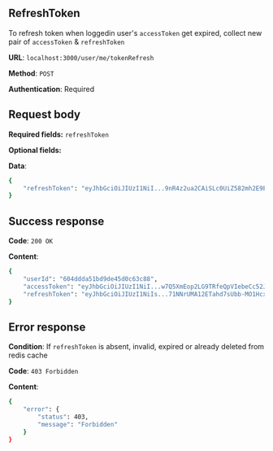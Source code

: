 ## RefreshToken
To refresh token when loggedin user's `accessToken` get expired, collect new pair of `accessToken` & `refreshToken`

**URL**: `localhost:3000/user/me/tokenRefresh`

**Method**: `POST`

**Authentication**: Required

## Request body
**Required fields:** `refreshToken`

**Optional fields:**

**Data**:
```bash
{
    "refreshToken": "eyJhbGciOiJIUzI1NiI...9nR4z2ua2CAiSLc0UiZ582mh2E9EFI"
}
```

## Success response
**Code**: `200 OK`

**Content**:
```bash
{
    "userId": "604ddda51bd9de45d0c63c88",
    "accessToken": "eyJhbGciOiJIUzI1NiI...w7Q5XmEop2LG9TRfeQpVIebeCc52JMSGA",
    "refreshToken": "eyJhbGciOiJIUzI1NiIs...71NNrUMA12ETahd7sUbb-MO1Hcx3vQqol8"
}
```

## Error response
**Condition**: If `refreshToken` is absent, invalid, expired or already deleted from redis cache

**Code**: `403 Forbidden`

**Content**:
```bash
{
    "error": {
        "status": 403,
        "message": "Forbidden"
    }
}
```